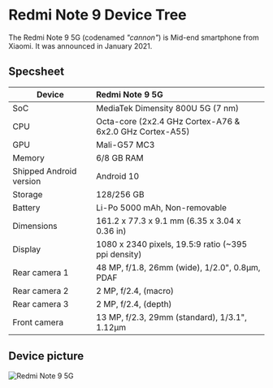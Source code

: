 # Redmi Note 9 Device Tree

The Redmi Note 9 5G (codenamed _"cannon"_) is Mid-end smartphone from Xiaomi. It was announced in January 2021.

## Specsheet

| Device                  | Redmi Note 9 5G                                                           |
| ----------------------- | :------------------------------------------------------------------------- |
| SoC                     | MediaTek Dimensity 800U 5G (7 nm)                                          |
| CPU                     | Octa-core (2x2.4 GHz Cortex-A76 & 6x2.0 GHz Cortex-A55)                    |
| GPU                     | Mali-G57 MC3                                                               |
| Memory                  | 6/8 GB RAM                                                                   |
| Shipped Android version | Android 10                                                                 |
| Storage                 | 128/256 GB                                                                  |
| Battery                 | Li-Po 5000 mAh, Non-removable                                              |
| Dimensions              | 161.2 x 77.3 x 9.1 mm (6.35 x 3.04 x 0.36 in)                              |
| Display                 | 1080 x 2340 pixels, 19.5:9 ratio (~395 ppi density)                        |
| Rear camera 1           | 48 MP, f/1.8, 26mm (wide), 1/2.0", 0.8µm, PDAF                             |
| Rear camera 2           | 2 MP, f/2.4, (macro)                                                       |
| Rear camera 3           | 2 MP, f/2.4, (depth)                                                       |
| Front camera            | 13 MP, f/2.3, 29mm (standard), 1/3.1", 1.12µm                              |

## Device picture

![Redmi Note 9 5G](https://fdn2.gsmarena.com/vv/pics/xiaomi/xiaomi-redmi-note-9-5g-1.jpg)
